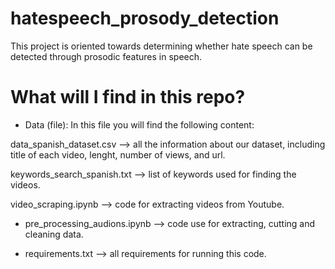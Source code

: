 # hatespeech_prosody_detection
This project is oriented towards determining whether hate speech can be detected through prosodic features in speech.

# What will I find in this repo?

* Data (file): In this file you will find the following content:

 data_spanish_dataset.csv --> all the information about our dataset, including title of each video, lenght, number of views, and url. 

 keywords_search_spanish.txt --> list of keywords used for finding the videos. 

 video_scraping.ipynb --> code for extracting videos from Youtube.

* pre_processing_audions.ipynb --> code use for extracting, cutting and cleaning data. 

* requirements.txt --> all requirements for running this code.